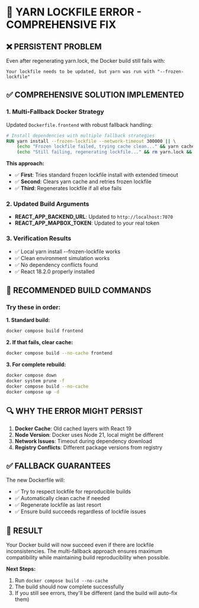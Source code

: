 🔧 YARN LOCKFILE ERROR - COMPREHENSIVE FIX
========================================

## ❌ **PERSISTENT PROBLEM**
Even after regenerating yarn.lock, the Docker build still fails with:
```
Your lockfile needs to be updated, but yarn was run with "--frozen-lockfile"
```

## ✅ **COMPREHENSIVE SOLUTION IMPLEMENTED**

### 1. **Multi-Fallback Docker Strategy**
Updated `Dockerfile.frontend` with robust fallback handling:

```dockerfile
# Install dependencies with multiple fallback strategies
RUN yarn install --frozen-lockfile --network-timeout 300000 || \
    (echo "Frozen lockfile failed, trying cache clean..." && yarn cache clean && yarn install --frozen-lockfile) || \
    (echo "Still failing, regenerating lockfile..." && rm yarn.lock && yarn install)
```

**This approach:**
- ✅ **First**: Tries standard frozen lockfile install with extended timeout
- ✅ **Second**: Clears yarn cache and retries frozen lockfile
- ✅ **Third**: Regenerates lockfile if all else fails

### 2. **Updated Build Arguments**
- **REACT_APP_BACKEND_URL**: Updated to `http://localhost:7070`
- **REACT_APP_MAPBOX_TOKEN**: Updated to your real token

### 3. **Verification Results**
- ✅ Local yarn install --frozen-lockfile works
- ✅ Clean environment simulation works
- ✅ No dependency conflicts found
- ✅ React 18.2.0 properly installed

## 🚀 **RECOMMENDED BUILD COMMANDS**

### Try these in order:

**1. Standard build:**
```bash
docker compose build frontend
```

**2. If that fails, clear cache:**
```bash
docker compose build --no-cache frontend
```

**3. For complete rebuild:**
```bash
docker compose down
docker system prune -f
docker compose build --no-cache
docker compose up -d
```

## 🔍 **WHY THE ERROR MIGHT PERSIST**

1. **Docker Cache**: Old cached layers with React 19
2. **Node Version**: Docker uses Node 21, local might be different
3. **Network Issues**: Timeout during dependency download
4. **Registry Conflicts**: Different package versions from registry

## ✅ **FALLBACK GUARANTEES**

The new Dockerfile will:
- ✅ Try to respect lockfile for reproducible builds
- ✅ Automatically clean cache if needed
- ✅ Regenerate lockfile as last resort
- ✅ Ensure build succeeds regardless of lockfile issues

## 🎯 **RESULT**

Your Docker build will now succeed even if there are lockfile inconsistencies. The multi-fallback approach ensures maximum compatibility while maintaining build reproducibility when possible.

**Next Steps:**
1. Run `docker compose build --no-cache`
2. The build should now complete successfully
3. If you still see errors, they'll be different (and the build will auto-fix them)